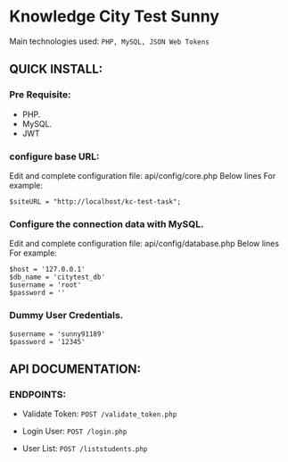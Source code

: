 # Knowledge City Test Sunny

Main technologies used: `PHP, MySQL, JSON Web Tokens`

## QUICK INSTALL:

### Pre Requisite:

- PHP.
- MySQL.
- JWT

### configure base URL:

Edit and complete configuration file: api/config/core.php Below lines For example:

```
$siteURL = "http://localhost/kc-test-task";
```

### Configure the connection data with MySQL.

Edit and complete configuration file: api/config/database.php Below lines For example:

```
$host = '127.0.0.1'
$db_name = 'citytest_db'
$username = 'root'
$password = ''
```
### Dummy User Credentials.

```
$username = 'sunny91189'
$password = '12345'
```

## API DOCUMENTATION:

### ENDPOINTS:

- Validate Token: `POST /validate_token.php`

- Login User: `POST /login.php`

- User List: `POST /liststudents.php`